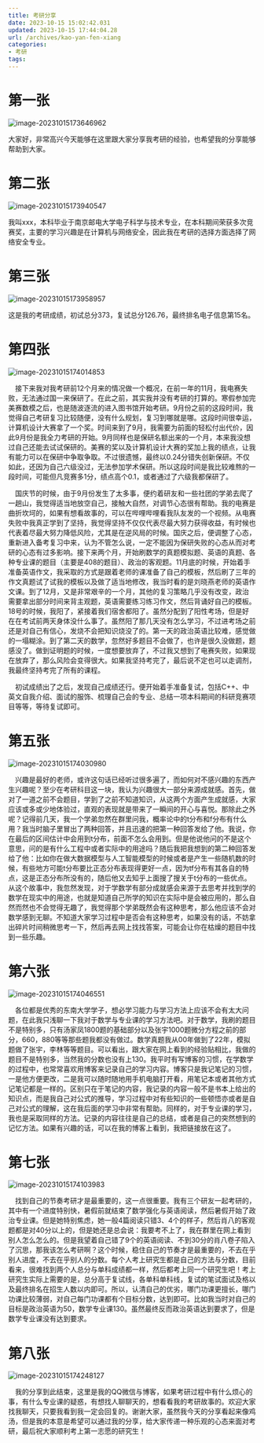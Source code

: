 ```yaml
---
title: 考研分享
date: 2023-10-15 15:02:42.031
updated: 2023-10-15 17:44:04.28
url: /archives/kao-yan-fen-xiang
categories: 
- 考研
tags: 
---
```




# 第一张

![image-20231015173646962](https://imagere.oss-cn-beijing.aliyuncs.com/img20230227/202310151736497.png)

大家好，非常高兴今天能够在这里跟大家分享我考研的经验，也希望我的分享能够帮助到大家。

# 第二张

![image-20231015173940547](https://imagere.oss-cn-beijing.aliyuncs.com/img20230227/202310151739342.png)

我叫xxx，本科毕业于南京邮电大学电子科学与技术专业，在本科期间荣获多次竞赛奖，主要的学习兴趣是在计算机与网络安全，因此我在考研的选择方面选择了网络安全专业。

# 第三张

![image-20231015173958957](https://imagere.oss-cn-beijing.aliyuncs.com/img20230227/202310151739935.png)

这是我的考研成绩，初试总分373，复试总分126.76，最终排名电子信息第15名。

# 第四张

![image-20231015174014853](https://imagere.oss-cn-beijing.aliyuncs.com/img20230227/202310151740432.png)

&emsp;接下来我对我考研前12个月来的情况做一个概况，在前一年的11月，我电赛失败，无法通过国一来保研了。在此之前，其实我并没有考研的打算的。寒假参加完美赛数模之后，也是随波逐流的进入图书馆开始考研。9月份之前的这段时间，我觉得自己考研复习比较随便，没有什么规划，复习到哪就是哪。这段时间很幸运，计算机设计大赛拿了一个奖。时间来到了9月，我需要为前面的轻松付出代价，因此9月份是我全力考研的开始。9月同样也是保研名额出来的一个月，本来我没想过自己还能去试试保研的。美赛的奖以及计算机设计大赛的奖加上我的绩点，让我有能力可以在保研中争取争取。不过很遗憾，最终以0.24分错失创新保研。不仅如此，还因为自己六级没过，无法参加学术保研。所以这段时间是我比较难熬的一段时间，可能但凡竞赛多1分，绩点高个0.1，或者通过了六级我都保研了。

&emsp;国庆节的时候，由于9月份发生了太多事，便约着研友和一些社团的学弟去爬了一趟山，我觉得适当地放空自己，接触大自然，对调节心态很有帮助。我的电赛是曲折坎坷的，如果有想看故事的，可以在哔哩哔哩看我队友发的一个视频。从电赛失败中我真正学到了坚持，我觉得坚持不仅仅代表尽最大努力获得收益，有时候也代表着尽最大努力降低风险，尤其是在逆风局的时候。国庆之后，便调整了心态，重新进入备考复习中来，认为不管怎么说，一定不能因为保研失败的心态从而对考研的心态有过多影响。接下来两个月，开始刷数学的真题模拟题、英语的真题、各种专业课的题目（主要是408的题目）、政治的客观题。11月底的时候，开始着手准备英语作文，我采取的方式是跟着老师的课准备了自己的模板，然后刷了三年的作文真题试了试我的模板以及做了适当地修改，我当时看的是刘晓燕老师的英语作文课。到了12月，又是非常艰辛的一个月，其他的复习策略几乎没有改变，政治需要拿出部分时间来背主观题，英语需要练习练习作文，然后背诵好自己的模板。18号的时候，我阳了，紧接着我们宿舍都阳了。虽然分配到了阳性考场，但是好在在考试前两天身体没什么事了。虽然阳了那几天没有怎么学习，不过进考场之前还是对自己有信心，发烧不会把知识烧没了的。第一天的政治英语比较难，感觉做的一塌糊涂。到了第二天的数学，忽然好多题目不会做了，也许是很久没做题，题感没了。做到证明题的时候，一度想要放弃了，不过我又想到了电赛失败，如果现在放弃了，那么风险会变得很大。如果我坚持考完了，最后说不定也可以走调剂，我最终坚持考完了所有的课程。

&emsp;初试成绩出了之后，发现自己成绩还行。便开始着手准备复试，包括C++、中英文自我介绍、面试的服饰、梳理自己会的专业、总结一项本科期间的科研竞赛项目等等，等待复试即可。

# 第五张

![image-20231015174030980](https://imagere.oss-cn-beijing.aliyuncs.com/img20230227/202310151740600.png)

&emsp;兴趣是最好的老师，或许这句话已经听过很多遍了，而如何对不感兴趣的东西产生兴趣呢？至少在考研科目这一块，我认为兴趣很大一部分来源成就感。首先，做对了一道之前不会题目，学到了之前不知道知识，从这两个方面产生成就感，大家应该或多或少地体验过，直观的表现就是带来了一瞬间的开心与喜悦。那除此之外呢？记得前几天，我一个学弟忽然在群里问我，概率论中的t分布和f分布有什么用？我当时脑子里冒出了两种回答，并且迅速的把第一种回答发给了他。我说，你在最后的区间估计中会用到t分布，前面不怎么会用到。但是他说他问的不是这个意思，问的是有什么工程中或者实际中的用途吗？随后我把我想到的第二种回答发给了他：比如你在做大数据模型与人工智能模型的时候或者是产生一些随机数的时候，有些地方可能t分布要比正态分布表现得更好一点，因为tf分布有其各自的特点，这是正态分布所没有的，随后他又去知乎上面搜了搜关于t分布的一些优点。从这个故事中，我忽然发现，对于学数学有部分成就感会来源于去思考并找到学的数学在现实中的用途，也就是知道自己所学的知识在实际中是会被应用的，那么自然而然也不会觉得无趣了，我觉得那个学弟既然会有这种思考，那么他应该不会对数学感到无聊。不知道大家学习过程中是否会有这种思考，如果没有的话，不妨拿出碎片时间稍微思考一下，然后再去网上找找答案，可能会让你在枯燥的题目中找到一些乐趣。

# 第六张

![image-20231015174046551](https://imagere.oss-cn-beijing.aliyuncs.com/img20230227/202310151740372.png)

&emsp;各位都是优秀的东南大学学子，想必学习能力与学习方法上应该不会有太大问题，在此我只浅聊一下我对于数学与专业课的学习方法吧。对于数学，我刷的题目不是特别多，只有汤家凤1800题的基础部分以及张宇1000题微分方程之前的部分，660，880等等那些题我都没有做过。数学真题我从00年做到了22年，模拟题做了张宇，李林等等题目。可以看出，跟大家在网上看到的经验贴相比，我做的题目不是特别多，当然我的分数也没有上130。我平时有写博客的习惯，在学数学的过程中，也常常喜欢用博客来记录自己的学习内容。博客只是我记笔记的习惯，一是他方便更改，二是我可以随时随地用手机电脑打开看，用笔记本或者其他方式记笔记都是一样的。区别只在于笔记的内容，我记录的内容一般不是书本上给出的知识点，而是我自己对公式的推导，学习过程中对有些知识的一些顿悟亦或者是自己对公式的理解，这在我后面的学习中非常有帮助。同样的，对于专业课的学习，我也是采取同样的方法。记录的内容往往是自己的总结，或者是自己的突然想到的记忆方法。如果有兴趣的话，可以在我的博客上看到，我把链接放在这了。

# 第七张

![image-20231015174103983](https://imagere.oss-cn-beijing.aliyuncs.com/img20230227/202310151741565.png)

&emsp;找到自己的节奏考研才是最重要的，这一点很重要。我有三个研友一起考研的，其中有一个进度特别快，暑假前就结束了数学强化与英语阅读，然后暑假开始了政治专业课。但是她特别焦虑，她一般4篇阅读只错3、4个的样子，然后肖八的客观题都是对40分以上的，但是她还是总会说：我要考不上了，我在群里在网上看到别人怎么怎么的。但是我望着自己错了9个的英语阅读、不到30分的肖八卷子陷入了沉思，那我该怎么考研啊？这个时候，稳住自己的节奏才是最重要的，不去在乎别人进度，不去在乎别人的分数。每个人考上研究生都是自己的方法与分数，目前看来，很难找到两个人总分与单科成绩都一样，然后都考上同一个研究生吧！考上研究生实际上需要的是，总分高于复试线，各单科单科线，复试的笔试面试及格以及最终排名在招生人数以内即可。所以，认清自己的优劣，哪门功课更擅长，哪门功课比较薄弱，对自己每门功课都有个目标分数，达到即可。比如我当时对自己的目标是政治英语为50，数学专业课130。虽然最终反而政治英语达到要求了，但是数学专业课没有达到要求。

# 第八张

![image-20231015174248127](https://imagere.oss-cn-beijing.aliyuncs.com/img20230227/202310151742255.png)

&emsp;我的分享到此结束，这里是我的QQ微信与博客，如果考研过程中有什么烦心的事，有什么专业课的疑惑，有想找人聊聊天的，想看看我的考研故事的。欢迎大家找我聊天，只要我看到我一定会回复的。谢谢大家，虽然我今天的分享看起来像鸡汤，但是我的本意是希望可以通过我的分享，给大家传递一种乐观的心态来面对考研，最后祝大家顺利考上第一志愿的研究生！